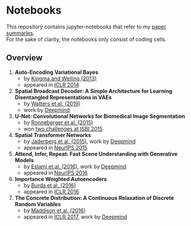 # Notebooks

This repository contains jupyter-notebooks that refer to my [paper summaries](https://borea17.github.io/paper_summaries/).   
For the sake of clarity, the notebooks only consist of coding cells.

## Overview

1. **Auto-Encoding Variational Bayes**
    * by [Kingma and Welling (2013)](https://arxiv.org/abs/1312.6114)
    * appeared in [ICLR 2014](https://www.youtube.com/watch?v=rjZL7aguLAs)
2. **Spatial Broadcast Decoder: A Simple Architecture for Learning Disentangled Representations in VAEs**
    * by [Watters et al. (2019)](https://arxiv.org/abs/1312.6114)
    * work by [Deepmind](https://deepmind.com/research/publications/spatial-broadcast-decoder-simple-architecture-learning-disentangled-representations-vaes)
3. **U-Net: Convolutional Networks for Biomedical Image Segmentation**
    * by [Ronneberger et al. (2015)](https://arxiv.org/abs/1505.04597)
    * won [two challenges at ISBI 2015](https://lmb.informatik.uni-freiburg.de/people/ronneber/isbi2015/)
4. **Spatial Transformer Networks**
    * by [Jaderberg et al. (2015)](https://arxiv.org/abs/1506.02025), work by [Deepmind](https://deepmind.com/research/publications/spatial-transformer-networks)
    * appeared in [NeurIPS 2015](https://papers.nips.cc/paper/5854-spatial-transformer-networks)
5. **Attend, Infer, Repeat: Fast Scene Understanding with Generative Models**
    * by [Eslami et al. (2016)](https://arxiv.org/abs/1603.08575), work by [Deepmind](https://deepmind.com/research/publications/attend-infer-repeat-fast-scene-understanding-generative-models)
    * appeared in [NeurIPS 2016](https://papers.nips.cc/paper/2016/file/52947e0ade57a09e4a1386d08f17b656-Paper.pdf)
6. **Importance Weighted Autoencoders**
    * by [Burda et al. (2016)](https://arxiv.org/abs/1509.00519)
    * appeared in [ICLR 2016](https://iclr.cc/archive/www/doku.php%3Fid=iclr2016:main.html)
7. **The Concrete Distribution: A Continuous Relaxation of Discrete Random Variables**
    * by [Maddison et al. (2016)](https://arxiv.org/abs/1611.00712)
    * appeared in [ICLR 2017](https://dblp.org/db/conf/iclr/iclr2017.html), work by [Deepmind](https://deepmind.com/research/publications/concrete-distribution-continuous-relaxation-discrete-random-variables)
